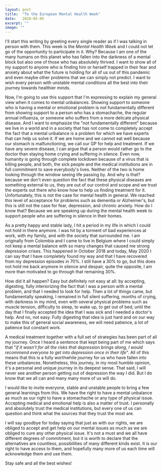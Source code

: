 ```yaml
---
layout: post
title:  "To the European Mental Health Week"
date:   2020-05-05
excerpt: ""
image: ""
---
```



I'll start this writing by greeting every single reader as if I was talking in person with them. This week is the *Mental Health Week* and I could not let go of the opportunity to participate in it. Why? Because I am one of the many humans on this planet who has fallen into the darkness of a mental block but also one of those who has absolutely thrived. I want to show all of my support to anyone who is finding him or herself trapped in their fear and anxiety about what the future is holding for all of us out of this pandemic and even maybe other problems that we can simply not predict. I want to wish every person with unstable mental conditions all the best into their journey towards healthier minds. 

Now, I'm going to use this support that I'm expressing to explain my general view when it comes to mental unbalances. Showing support to someone who is having a mental or emotional problem is not fundamentally different from showing support to a person who has a stomachache, the regular annual influenza, or someone who suffers from a more delicate physical disease. And I want to emphasize the "not fundamentally different" because we live in a world and in a society that has not come to completely accept the fact that a mental unbalance is a problem for which we have experts that can help us solve it. If we are home and we cannot eat well because our stomach is malfunctioning, we call our GP for help and treatment. If we have any severe disease, I can argue that a person would rather go to the doctor than staying home crying and suffering in silence. Even now, humanity is going through complete lockdown because of a virus that is killing people, and both, the sick people and the medical institutions are in full commitment to save everybody's lives. Neither of the two is home looking through the window seeing life passing by. And why is that? because we don't even question the fact that these physical diseases are something external to us, they are out of our control and scope and we trust the experts out there who know how to help us finding treatment for it. Unfortunately, this is not the case for mental health in general. We reached this level of acceptance for problems such as dementia or Alzheimer's, but this is still not the case for fear, depression, and chronic anxiety. How do I know that? Because we are speaking up during the mental health week to support people who are suffering in silence in their homes.   

As a pretty happy and stable lady, I hit a period in my life in which I could not hold in there anymore. I was hit by a torment of bad experiences at work, with my family, and with the society that surrounded me. I am originally from Colombia and I came to live in Belgium where I could simply not keep a mental balance with so many changes that caused me strong depression crises. This happened in October 2018 and today, May 2020 I can say that I have completely found my way and that I have recovered from my depression episodes in 70%. I still have a 30% to go, but this does not hold me back anymore in silence and despair, quite the opposite, I am more than motivated to go through that remaining 30%.

How did it all happen? Easy but definitely not easy at all: by accepting, digesting, fully interiorizing the fact that I was a person with a mental problem, and that I needed to look for help. Then a lot of things came, but fundamentally speaking, I remained in full silent suffering, months of crying, with darkness in my mind, even with several physical problems such as muscle tension, difficulty to sleep, to wake up, to get out of bed, until the day that I finally accepted the idea that I was sick and I needed a doctor's help. And no, not easy. Fully digesting that idea is just hard and on our way to make this of general social awareness, we will need patience, a lot of patience but constant work.

A medical treatment together with a full set of strategies has been part of all my journey. Once I heard a sentence that kept being part of me which says that "*if it wasn't for all the risks that depression brings along, I would recommend everyone to get into depression once in their life*". All of this means that this is a fully worthwhile journey for us who have fallen into these unbalances. Nonetheless, this journey, in my most humble opinion, it's a personal and unique journey in its deepest sense. That said, I will never see another person getting out of depression the way I did. But I do know that we all can and many many more of us will do.

I would like to invite everyone, stable and unstable people to bring a few general learnings from this. We have the right to have a mental unbalance as much as our right to have a stomachache or any type of physical issue.  Accepting medical and emotional help is also a matter of trust. I personally and absolutely trust the medical institutions, but every one of us can question and think what the sources that they trust the most are.

I will say goodbye for today saying that just as with our rights, we are obliged to accept and get help on our mental issues as much as we are obliged to cure any other physical issue. It's not a must and we all have different degrees of commitment, but it is worth to declare that the alternatives are countless, possibilities of many different kinds exist. It is our right to have access to them, and hopefully many more of us each time will acknowledge them and use them.

Stay safe and all the best wishes!











